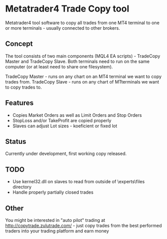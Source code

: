 Metatrader4 Trade Copy tool
===========================

Metatrader4 tool software to copy all trades from one MT4 terminal to one or more terminals - usually connected to other brokers. 

Concept
-----
The tool consists of two main components (MQL4 EA scripts) - TradeCopy Master and TradeCopy Slave. Both terminals need to run on the same computer (or at least need to share one filesystem).

TradeCopy Master - runs on any chart on an MT4 terminal we want to copy trades from.
TradeCopy Slave - runs on any chart of MTterminals we want to copy trades to.

Features
--------

* Copies Market Orders as well as Limit Orders and Stop Orders
* StopLoss and/or TakeProfit are copied properly
* Slaves can adjust Lot sizes - koeficient or fixed lot

Status
------
Currently under development, first working copy released.

TODO
----

* Use kernel32.dll on slaves to read from outside of \experts\files directory
* Handle properly partially closed trades

Other
-----

You might be interested in "auto pilot" trading at http://copytrade.zulutrade.com/ - just copy trades from the best performed traders into your trading platform and earn money


